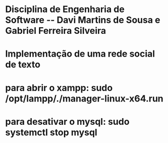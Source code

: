 # Disciplina de Engenharia de Software -- Davi Martins de Sousa e Gabriel Ferreira Silveira
# Implementação de uma rede social de texto
# para abrir o xampp: sudo /opt/lampp/./manager-linux-x64.run
# para desativar o mysql: sudo systemctl stop mysql